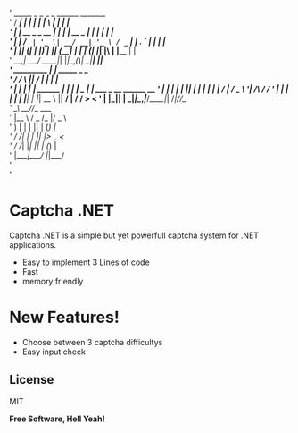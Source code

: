 '     _____            _       _             _   _ ______ _______     
'    / ____|          | |     | |           | \ | |  ____|__   __|    
'   | |     __ _ _ __ | |_ ___| |__   __ _  |  \| | |__     | |       
'   | |    / _` | '_ \| __/ __| '_ \ / _` | | . ` |  __|    | |       
'   | |___| (_| | |_) | || (__| | | | (_| |_| |\  | |____   | |       
'    \_____\__,_| .__/ \__\___|_| |_|\__,_(_)_| \_|______|  |_|       
'     _________ | |          _____ _           _                      
'    / / ____\ \|_|         / ____| |         | |                     
'   | | |     | |  ______  | |    | |_   _ ___| |_ ___ _ __ ______  __
'   | | |     | | |______| | |    | | | | / __| __/ _ \ '__|_  /\ \/ /
'   | | |____ | |          | |____| | |_| \__ \ ||  __/ |   / /  >  < 
'   | |\_____|| |           \_____|_|\__,_|___/\__\___|_|  /___|/_/\_\
'    \_\   __/_/__  ___                                               
'   |__ \ / _ \/_ |/ _ \                                              
'      ) | | | || | (_) |                                             
'     / /| | | || |> _ <                                              
'    / /_| |_| || | (_) |                                             
'   |____|\___/ |_|\___/                                              
'                                                                     
'  

# Captcha .NET
Captcha .NET is a simple but yet powerfull captcha system for .NET applications.

  - Easy to implement 3 Lines of code
  - Fast
  - memory friendly

# New Features!

  - Choose between 3 captcha difficultys
  - Easy input check
 

License
----

MIT


**Free Software, Hell Yeah!**

[//]: # (These are reference links used in the body of this note and get stripped out when the markdown processor does its job. There is no need to format nicely because it shouldn't be seen. Thanks SO - http://stackoverflow.com/questions/4823468/store-comments-in-markdown-syntax)
